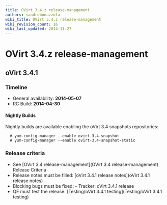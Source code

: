 ```yaml
---
title: OVirt 3.4.z release-management
authors: sandrobonazzola
wiki_title: OVirt 3.4.z release-management
wiki_revision_count: 16
wiki_last_updated: 2014-11-27
---
```


# OVirt 3.4.z release-management

## oVirt 3.4.1

### Timeline

*   General availability: **2014-05-07**
*   RC Build: **2014-04-30**

#### Nightly Builds

Nightly builds are available enabling the oVirt 3.4 snapshots repositories:

      # yum-config-manager --enable ovirt-3.4-snapshot
      # yum-config-manager --enable ovirt-3.4-snapshot-static

### Release criteria

*   See [OVirt 3.4 release-management](OVirt 3.4 release-management) Release Criteria
*   Release notes must be filled: [oVirt 3.4.1 release notes](oVirt 3.4.1 release notes)
*   Blocking bugs must be fixed:  - Tracker: oVirt 3.4.1 release
*   QE must test the release: [Testing/oVirt 3.4.1 testing](Testing/oVirt 3.4.1 testing)
